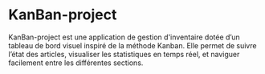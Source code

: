 # KanBan-project
KanBan-project est une application de gestion d'inventaire dotée d’un tableau de bord visuel inspiré de la méthode Kanban. Elle permet de suivre l’état des articles, visualiser les statistiques en temps réel, et naviguer facilement entre les différentes sections.
